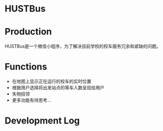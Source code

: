 HUSTBus
========
# Production
HUSTBus是一个微信小程序，为了解决目前学校的校车服务冗余和紧缺的问题。
# Functions
* 在地图上显示正在运行的校车的实时位置
* 根据用户选择将出发站点的等车人数呈现给用户
* 失物招领
* 更多功能有待思考...
# Development Log
